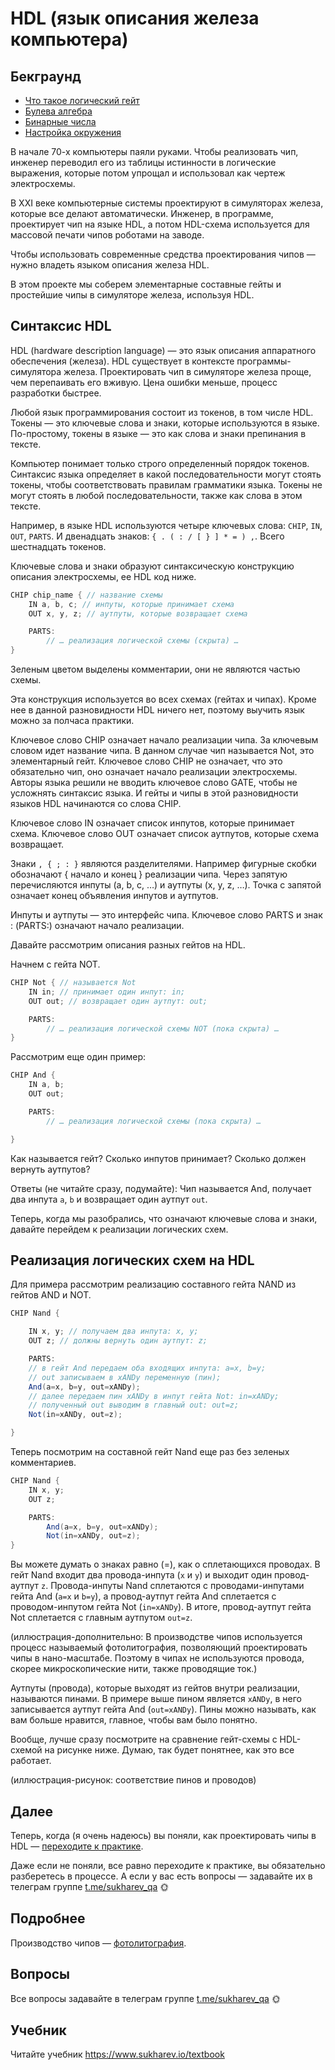 # HDL (язык описания железа компьютера)

## Бекграунд

- [Что такое логический гейт](https://www.notion.so/sukharev/combinational-logic-58c4719db1904258ab5c220721e0226a)
- [Булева алгебра](https://www.notion.so/sukharev/f2460f106c314219b7d6ba25cb2054fc)
- [Бинарные числа](https://www.notion.so/sukharev/8f1fedf8967846db8840fa968d72f6e4)
- [Настройка окружения](https://github.com/di-sukharev/computer/tree/master/)

В начале 70-х компьютеры паяли руками. Чтобы реализовать чип, инженер переводил его из таблицы истинности в логические выражения, которые потом упрощал и использовал как чертеж электросхемы.

В XXI веке компьютерные системы проектируют в симуляторах железа, которые все делают автоматически. Инженер, в программе, проектирует чип на языке HDL, а потом HDL-схема используется для массовой печати чипов роботами на заводе.

Чтобы использовать современные средства проектирования чипов — нужно владеть языком описания железа HDL.

В этом проекте мы соберем элементарные составные гейты и простейшие чипы в симуляторе железа, используя HDL.

## Синтаксис HDL

HDL (hardware description language) — это язык описания аппаратного обеспечения (железа). HDL существует в контексте программы-симулятора железа. Проектировать чип в симуляторе железа проще, чем перепаивать его вживую. Цена ошибки меньше, процесс разработки быстрее.

Любой язык программирования состоит из токенов, в том числе HDL. Токены — это ключевые слова и знаки, которые используются в языке. По-простому, токены в языке — это как слова и знаки препинания в тексте.

Компьютер понимает только строго определенный порядок токенов. Синтаксис языка определяет в какой последовательности могут стоять токены, чтобы соответствовать правилам грамматики языка. Токены не могут стоять в любой последовательности, также как слова в этом тексте.

Например, в языке HDL используются четыре ключевых слова: `CHIP`, `IN`, `OUT`, `PARTS`. И двенадцать знаков: `{ . ( : / [ } ] * = ) ,`. Всего шестнадцать токенов.

Ключевые слова и знаки образуют синтаксическую конструкцию описания электросхемы, ее HDL код ниже.

```java
CHIP chip_name { // название схемы
    IN a, b, c; // инпуты, которые принимает схема
    OUT x, y, z; // аутпуты, которые возвращает схема

    PARTS:
        // … реализация логической схемы (скрыта) …
}
```

Зеленым цветом выделены комментарии, они не являются частью схемы.

Эта конструкция используется во всех схемах (гейтах и чипах). Кроме нее в данной разновидности HDL ничего нет, поэтому выучить язык можно за полчаса практики.

Ключевое слово CHIP означает начало реализации чипа. За ключевым словом идет название чипа. В данном случае чип называется Not, это элементарный гейт. Ключевое слово CHIP не означает, что это обязательно чип, оно означает начало реализации электросхемы. Авторы языка решили не вводить ключевое слово GATE, чтобы не усложнять синтаксис языка. И гейты и чипы в этой разновидности языков HDL начинаются со слова CHIP.

Ключевое слово IN означает список инпутов, которые принимает схема. Ключевое слово OUT означает список аутпутов, которые схема возвращает.

Знаки `, { ; : }` являются разделителями. Например фигурные скобки обозначают { начало и конец } реализации чипа. Через запятую перечисляются инпуты (a, b, c, …) и аутпуты (x, y, z, …). Точка с запятой означает конец объявления инпутов и аутпутов.

Инпуты и аутпуты — это интерфейс чипа. Ключевое слово PARTS и знак : (PARTS:) означают начало реализации.

Давайте рассмотрим описания разных гейтов на HDL.

Начнем с гейта NOT.

```java
CHIP Not { // называется Not
    IN in; // принимает один инпут: in;
    OUT out; // возвращает один аутпут: out;

    PARTS:
        // … реализация логической схемы NOT (пока скрыта) …
}
```

Рассмотрим еще один пример:

```java
CHIP And {
    IN a, b;
    OUT out;

    PARTS:
        // … реализация логической схемы (пока скрыта) …

}
```

Как называется гейт? Сколько инпутов принимает? Сколько должен вернуть аутпутов?

Ответы (не читайте сразу, подумайте): Чип называется And, получает два инпута `a`, `b` и возвращает один аутпут `out`.

Теперь, когда мы разобрались, что означают ключевые слова и знаки, давайте перейдем к реализации логических схем.

## Реализация логических схем на HDL

Для примера рассмотрим реализацию составного гейта NAND из гейтов AND и NOT.

```java
CHIP Nand {

    IN x, y; // получаем два инпута: x, y;
    OUT z; // должны вернуть один аутпут: z;

    PARTS:
    // в гейт And передаем оба входящих инпута: a=x, b=y;
    // out записываем в xANDy переменную (пин);
    And(a=x, b=y, out=xANDy);
    // далее передаем пин xANDy в инпут гейта Not: in=xANDy;
    // полученный out выводим в главный out: out=z;
    Not(in=xANDy, out=z);

}
```

Теперь посмотрим на составной гейт Nand еще раз без зеленых комментариев.

```java
CHIP Nand {
    IN x, y;
    OUT z;

    PARTS:
        And(a=x, b=y, out=xANDy);
        Not(in=xANDy, out=z);
}
```

Вы можете думать о знаках равно (=), как о сплетающихся проводах. В гейт Nand входит два провода-инпута (`x` и `y`) и выходит один провод-аутпут `z`. Провода-инпуты Nand сплетаются с проводами-инпутами гейта And (`a=x` и `b=y`), а провод-аутпут гейта And сплетается с проводом-инпутом гейта Not (`in=xANDy`). В итоге, провод-аутпут гейта Not сплетается с главным аутпутом `out=z`.

(иллюстрация-дополнительно: В производстве чипов используется процесс называемый фотолитография, позволяющий проектировать чипы в нано-масштабе. Поэтому в чипах не используются провода, скорее микроскопические нити, также проводящие ток.)

Аутпуты (провода), которые выходят из гейтов внутри реализации, называются пинами. В примере выше пином является `xANDy`, в него записывается аутпут гейта And (`out=xANDy`). Пины можно называть, как вам больше нравится, главное, чтобы вам было понятно.

Вообще, лучше сразу посмотрите на сравнение гейт-схемы с HDL-схемой на рисунке ниже. Думаю, так будет понятнее, как это все работает.

(иллюстрация-рисунок: соответствие пинов и проводов)

## Далее

Теперь, когда (я очень надеюсь) вы поняли, как проектировать чипы в HDL — [переходите к практике](https://github.com/di-sukharev/computer/tree/master/projects/01-gates/elementary/).

Даже если не поняли, все равно переходите к практике, вы обязательно разберетесь в процессе. А если у вас есть вопросы — задавайте их в телеграм группе [t.me/sukharev_qa](https://www.t.me/sukharev_qa) 🌞

## Подробнее

Производство чипов — [фотолитография](https://ru.wikipedia.org/wiki/Фотолитография).

## Вопросы

Все вопросы задавайте в телеграм группе [t.me/sukharev_qa](https://www.t.me/sukharev_qa) 🌞

## Учебник

Читайте учебник https://www.sukharev.io/textbook
